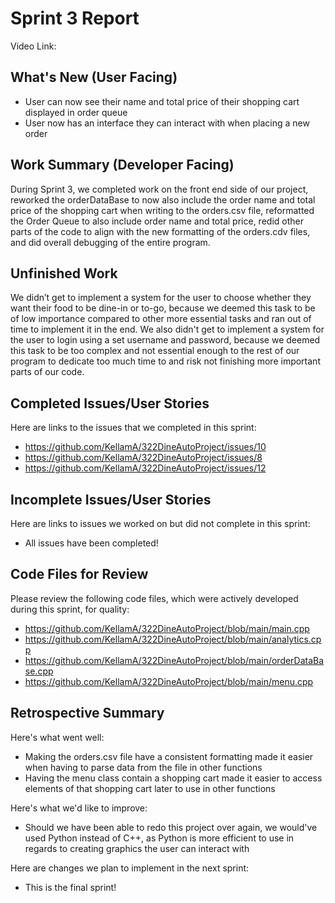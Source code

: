 # Sprint 3 Report 
Video Link: 
## What's New (User Facing)
 * User can now see their name and total price of their shopping cart displayed in order queue
 * User now has an interface they can interact with when placing a new order

## Work Summary (Developer Facing)
During Sprint 3, we completed work on the front end side of our project, reworked the orderDataBase to now also include the order name and total price of the shopping cart when writing to the orders.csv file, reformatted the Order Queue to also include order name and total price, redid other parts of the code to align with the new formatting of the orders.cdv files, and did overall debugging of the entire program.

## Unfinished Work
We didn’t get to implement a system for the user to choose whether they want their food to be dine-in or to-go, because we deemed this task to be of low importance compared to other more essential tasks and ran out of time to implement it in the end. We also didn't get to implement a system for the user to login using a set username and password, because we deemed this task to be too complex and not essential enough to the rest of our program to dedicate too much time to and risk not finishing more important parts of our code.

## Completed Issues/User Stories
Here are links to the issues that we completed in this sprint:
 * https://github.com/KellamA/322DineAutoProject/issues/10
 * https://github.com/KellamA/322DineAutoProject/issues/8
 * https://github.com/KellamA/322DineAutoProject/issues/12 

 ## Incomplete Issues/User Stories
 Here are links to issues we worked on but did not complete in this sprint:
 * All issues have been completed!

## Code Files for Review
Please review the following code files, which were actively developed during this sprint, for quality:
 * https://github.com/KellamA/322DineAutoProject/blob/main/main.cpp
 * https://github.com/KellamA/322DineAutoProject/blob/main/analytics.cpp
 * https://github.com/KellamA/322DineAutoProject/blob/main/orderDataBase.cpp
 * https://github.com/KellamA/322DineAutoProject/blob/main/menu.cpp

## Retrospective Summary
Here's what went well:
 * Making the orders.csv file have a consistent formatting made it easier when having to parse data from the file in other functions
 * Having the menu class contain a shopping cart made it easier to access elements of that shopping cart later to use in other functions

Here's what we'd like to improve:
 * Should we have been able to redo this project over again, we would've used Python instead of C++, as Python is more efficient to use in regards to creating graphics the user can interact with

Here are changes we plan to implement in the next sprint:
 * This is the final sprint!
